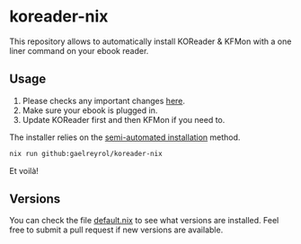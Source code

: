 # koreader-nix

This repository allows to automatically install KOReader & KFMon with a one liner command on your ebook reader.

## Usage

1. Please checks any important changes [here](https://github.com/koreader/koreader/wiki/Installation-on-Kobo-devices).
2. Make sure your ebook is plugged in.
3. Update KOReader first and then KFMon if you need to.

The installer relies on the [semi-automated installation](https://github.com/koreader/koreader/wiki/Installation-on-Kobo-devices#semi-automated-installation-method) method.

```bash
nix run github:gaelreyrol/koreader-nix
```

Et voilà!

## Versions

You can check the file [default.nix](./default.nix) to see what versions are installed. Feel free to submit a pull request if new versions are available.